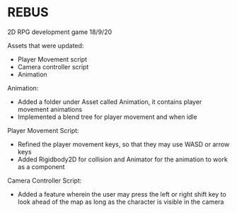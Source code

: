# REBUS
2D RPG development game
18/9/20

Assets that were updated:
- Player Movement script
- Camera controller script
- Animation

Animation:
- Added a folder under Asset called Animation, it contains player movement animations
- Implemented a blend tree for player movement and when idle

Player Movement Script:
- Refined the player movement keys, so that they may use WASD or arrow keys
- Added Rigidbody2D for collision and Animator for the animation to work as a component

Camera Controller Script:
- Added a feature wherein the user may press the left or right shift key to look ahead of the map as long as the character is visible in the camera
